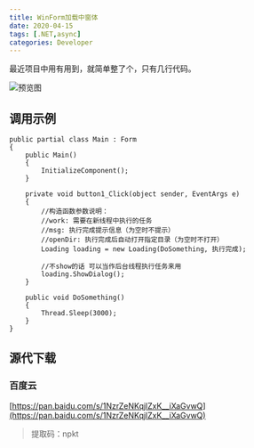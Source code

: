 ```yaml
---
title: WinForm加载中窗体
date: 2020-04-15
tags: [.NET,async]
categories: Developer
---
```

最近项目中用有用到，就简单整了个，只有几行代码。

<!--more--> 

![预览图](https://cdn.jsdelivr.net/gh/pdone/static@latest/img/article/net-loading/1.gif)

## 调用示例

	public partial class Main : Form
	{
	    public Main()
	    {
	        InitializeComponent();
	    }
	
	    private void button1_Click(object sender, EventArgs e)
	    {
	        //构造函数参数说明：
	        //work: 需要在新线程中执行的任务
	        //msg: 执行完成提示信息（为空时不提示）
	        //openDir: 执行完成后自动打开指定目录（为空时不打开）                
	        Loading loading = new Loading(DoSomething, 执行完成);
	
	        //不show的话 可以当作后台线程执行任务来用
	        loading.ShowDialog();
	    }
	
	    public void DoSomething()
	    {
	        Thread.Sleep(3000);
	    }
	}

## 源代下载
### 百度云
[https://pan.baidu.com/s/1NzrZeNKqjlZxK__iXaGvwQ](https://pan.baidu.com/s/1NzrZeNKqjlZxK__iXaGvwQ)
> 提取码：npkt